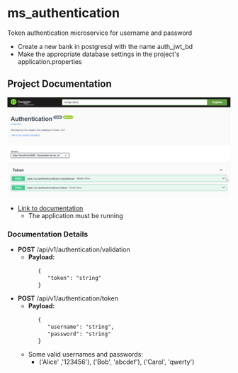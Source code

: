 # ms_authentication
 Token authentication microservice for username and password

 * Create a new bank in postgresql with the name auth_jwt_bd
 * Make the appropriate database settings in the project's application.properties
 ## Project Documentation
 ![Documentation](assets\image.png)
 * [Link to documentation](http://localhost:8080/swagger-ui/index.html)
    * The application must be running
 ### Documentation Details
 * **POST** /api/v1/authentication/validation
      *  **Payload:**
         ```shell
            {
               "token": "string"
            }
         ```
 * **POST** /api/v1/authentication/token
      *  **Payload:**
         ```shell
            {
               "username": "string",
               "password": "string"
            }
         ```
      * Some valid usernames and passwords:
         * ('Alice' ,'123456'), ('Bob', 'abcdef'), ('Carol', 'qwerty')